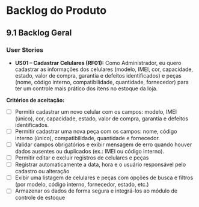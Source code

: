 # Backlog do Produto

## 9.1 Backlog Geral

### User Stories

- **US01 – Cadastrar Celulares (RF01):** Como Administrador, eu quero cadastrar as informações dos celulares (modelo, IMEI, cor, capacidade, estado, valor de compra, garantia e defeitos identificados) e peças (nome, código interno, compatibilidade, quantidade, fornecedor) para ter um controle mais prático dos itens no estoque da loja.

**Critérios de aceitação:**

- [ ] Permitir cadastrar um novo celular com os campos: modelo, IMEI (único), cor, capacidade, estado, valor de compra, garantia e defeitos identificados. 
- [ ] Permitir cadastrar uma nova peça com os campos: nome, código interno (único), compatibilidade, quantidade e fornecedor. 
- [ ] Validar campos obrigatórios e exibir mensagem de erro quando houver dados ausentes ou duplicados (ex.: IMEI ou código interno). 
- [ ] Permitir editar e excluir registros de celulares e peças
- [ ] Registrar automaticamente a data, hora e o usuário responsável pelo cadastro ou alteração
- [ ] Exibir uma listagem de celulares e peças com opções de busca e filtros (por modelo, código interno, fornecedor, estado, etc.)
- [ ] Armazenar os dados de forma segura e integrá-los ao módulo de controle de estoque

